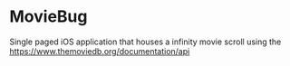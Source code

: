 # MovieBug
Single paged iOS application that houses a infinity movie scroll using the https://www.themoviedb.org/documentation/api
